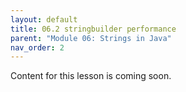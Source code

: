 ```yaml
---
layout: default
title: 06.2 stringbuilder performance
parent: "Module 06: Strings in Java"
nav_order: 2
---
```


Content for this lesson is coming soon.
